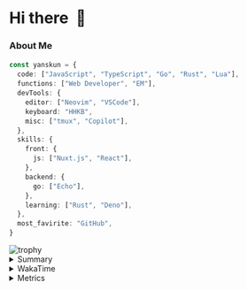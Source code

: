 # Hi there&nbsp; :wave:

### About Me

```ts
const yanskun = {
  code: ["JavaScript", "TypeScript", "Go", "Rust", "Lua"],
  functions: ["Web Developer", "EM"],
  devTools: {
    editor: ["Neovim", "VSCode"],
    keyboard: "HHKB",
    misc: ["tmux", "Copilot"],
  },
  skills: {
    front: {
      js: ["Nuxt.js", "React"],
    },
    backend: {
      go: ["Echo"],
    },
    learning: ["Rust", "Deno"],
  },
  most_favirite: "GitHub",
}
```
<!-- https://github.com/ryo-ma/github-profile-trophy -->
<img src="https://github-profile-trophy.vercel.app/?username=yanskun&theme=onedark&column=3" alt="trophy">


<details>
  <summary>Summary</summary>
  <!-- https://github.com/vn7n24fzkq/github-profile-summary-cards -->
<picture>
  <source media="(prefers-color-scheme: dark)" srcset="https://raw.githubusercontent.com/yanskun/yanskun/master/profile-summary-card-output/nord_dark/0-profile-details.svg">
 <img src="https://raw.githubusercontent.com/yanskun/yanskun/master/profile-summary-card-output/default/0-profile-details.svg">
</picture>
<br>
<picture>
  <source media="(prefers-color-scheme: dark)" srcset="https://raw.githubusercontent.com/yanskun/yanskun/master/profile-summary-card-output/nord_dark/1-repos-per-language.svg">
 <img src="https://raw.githubusercontent.com/yanskun/yanskun/master/profile-summary-card-output/default/1-repos-per-language.svg">
</picture>
<picture>
  <source media="(prefers-color-scheme: dark)" srcset="https://raw.githubusercontent.com/yanskun/yanskun/master/profile-summary-card-output/nord_dark/2-most-commit-language.svg">
 <img src="https://raw.githubusercontent.com/yanskun/yanskun/master/profile-summary-card-output/default/2-most-commit-language.svg">
</picture>
<br>
<picture>
  <source media="(prefers-color-scheme: dark)" srcset="https://raw.githubusercontent.com/yanskun/yanskun/master/profile-summary-card-output/nord_dark/3-stats.svg">
 <img src="https://raw.githubusercontent.com/yanskun/yanskun/master/profile-summary-card-output/default/3-stats.svg">
</picture>
<picture>
  <source media="(prefers-color-scheme: dark)" srcset="https://raw.githubusercontent.com/yanskun/yanskun/master/profile-summary-card-output/nord_dark/4-productive-time.svg">
 <img src="https://raw.githubusercontent.com/yanskun/yanskun/master/profile-summary-card-output/default/4-productive-time.svg">
</picture>

</details>

<details>
  <summary>WakaTime</summary>
<!--START_SECTION:waka-->
![Code Time](http://img.shields.io/badge/Code%20Time-1%2C118%20hrs-blue)

**🐱 My GitHub Data** 

> 📦 134.8 kB Used in GitHub's Storage 
 > 
> 🏆 1,776 Contributions in the Year 2024
 > 
> 💼 Opted to Hire
 > 
> 📜 111 Public Repositories 
 > 
> 🔑 3 Private Repositories 
 > 
**I'm an Early 🐤** 

```text
🌞 Morning                2754 commits        ███░░░░░░░░░░░░░░░░░░░░░░   13.53 % 
🌆 Daytime                9656 commits        ████████████░░░░░░░░░░░░░   47.44 % 
🌃 Evening                5100 commits        ██████░░░░░░░░░░░░░░░░░░░   25.06 % 
🌙 Night                  2843 commits        ███░░░░░░░░░░░░░░░░░░░░░░   13.97 % 
```
📅 **I'm Most Productive on Tuesday** 

```text
Monday                   2546 commits        ███░░░░░░░░░░░░░░░░░░░░░░   12.51 % 
Tuesday                  4581 commits        ██████░░░░░░░░░░░░░░░░░░░   22.51 % 
Wednesday                3543 commits        ████░░░░░░░░░░░░░░░░░░░░░   17.41 % 
Thursday                 3466 commits        ████░░░░░░░░░░░░░░░░░░░░░   17.03 % 
Friday                   2457 commits        ███░░░░░░░░░░░░░░░░░░░░░░   12.07 % 
Saturday                 1716 commits        ██░░░░░░░░░░░░░░░░░░░░░░░   08.43 % 
Sunday                   2044 commits        ███░░░░░░░░░░░░░░░░░░░░░░   10.04 % 
```


📊 **This Week I Spent My Time On** 

```text
🕑︎ Time Zone: Asia/Tokyo

💬 Programming Languages: 
TypeScript               20 hrs 14 mins      ████████████████████████░   95.15 % 
Go                       24 mins             ░░░░░░░░░░░░░░░░░░░░░░░░░   01.91 % 
JSON                     18 mins             ░░░░░░░░░░░░░░░░░░░░░░░░░   01.44 % 
Markdown                 7 mins              ░░░░░░░░░░░░░░░░░░░░░░░░░   00.55 % 
Other                    5 mins              ░░░░░░░░░░░░░░░░░░░░░░░░░   00.43 % 

🔥 Editors: 
VS Code                  20 hrs 36 mins      ████████████████████████░   96.85 % 
Neovim                   40 mins             █░░░░░░░░░░░░░░░░░░░░░░░░   03.15 % 

💻 Operating System: 
Mac                      21 hrs 16 mins      █████████████████████████   100.00 % 
```


 Last Updated on 18/08/2024 06:12:42 UTC
<!--END_SECTION:waka-->
</details>

<details>
  <summary>Metrics</summary>
  <img src="https://github.com/yanskun/yanskun/blob/main/github-metrics.svg" alt="Metrics">
</details>
